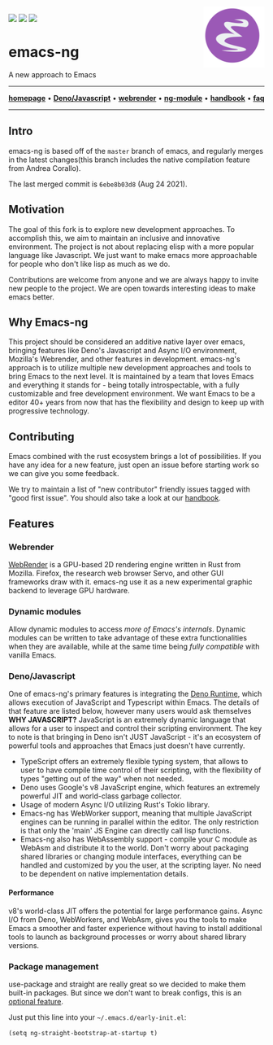 <img src="images/logo.png" width="120" align="right">

[![](https://badges.gitter.im/emacs-ng/emacs-ng.svg)](https://gitter.im/emacsng)
[![](https://github.com/emacs-ng/emacs-ng/workflows/CI/badge.svg)](https://github.com/emacs-ng/emacs-ng/actions?query=workflow%3ACI)
[![](https://img.shields.io/reddit/subreddit-subscribers/emacsng?label=Join%20r%2Femacsng&style=social)](https://www.reddit.com/r/emacsng/)

# emacs-ng

A new approach to Emacs

<hr>
<p align="center">
  <a href="https://emacs-ng.github.io/emacs-ng"><strong>homepage</strong></a> •
  <a href="https://emacs-ng.github.io/emacs-ng/js/using-deno"><strong>Deno/Javascript</strong></a> •
  <a href="https://emacs-ng.github.io/emacs-ng/webrender/"><strong>webrender</strong></a> •
  <a href="https://emacs-ng.github.io/emacs-ng/ng-module/"><strong>ng-module</strong></a> •
  <a href="https://emacs-ng.github.io/emacs-ng/handbook/getting-started"><strong>handbook</strong></a> •
  <a href="https://emacs-ng.github.io/emacs-ng/faq/"><strong>faq</strong></a>
</p>
<hr>

## Intro

emacs-ng is based off of the `master` branch of emacs, and regularly
merges in the latest changes(this branch includes the native
compilation feature from Andrea Corallo).

The last merged commit is `6ebe8b03d8` (Aug 24 2021).

## Motivation

The goal of this fork is to explore new development approaches. To
accomplish this, we aim to maintain an inclusive and innovative
environment. The project is not about replacing elisp with a more
popular language like Javascript. We just want to make emacs more
approachable for people who don't like lisp as much as we do.

Contributions are welcome from anyone and we are always happy to
invite new people to the project. We are open towards interesting
ideas to make emacs better.

## Why Emacs-ng

This project should be considered an additive native layer over emacs,
bringing features like Deno's Javascript and Async I/O environment,
Mozilla's Webrender, and other features in development. emacs-ng's
approach is to utilize multiple new development approaches and tools
to bring Emacs to the next level. It is maintained by a team that
loves Emacs and everything it stands for - being totally
introspectable, with a fully customizable and free development
environment. We want Emacs to be a editor 40+ years from now that has
the flexibility and design to keep up with progressive technology.

## Contributing

Emacs combined with the rust ecosystem brings a lot of
possibilities. If you have any idea for a new feature, just open an
issue before starting work so we can give you some feedback.

We try to maintain a list of "new contributor" friendly issues tagged
with "good first issue". You should also take a look at our
[handbook](https://emacs-ng.github.io/emacs-ng/handbook/getting-started/).

## Features

### Webrender

[WebRender](https://github.com/servo/webrender) is a GPU-based 2D
rendering engine written in Rust from Mozilla. Firefox, the research
web browser Servo, and other GUI frameworks draw with it. emacs-ng use
it as a new experimental graphic backend to leverage GPU hardware.

### Dynamic modules

Allow dynamic modules to access *more of Emacs's internals*. Dynamic
modules can be written to take advantage of these extra
functionalities when they are available, while at the same time being
*fully compatible* with vanilla Emacs.

### Deno/Javascript

One of emacs-ng's primary features is integrating the [Deno
Runtime](https://deno.land/), which allows execution of JavaScript and
Typescript within Emacs. The details of that feature are listed below,
however many users would ask themselves **WHY JAVASCRIPT?** JavaScript
is an extremely dynamic language that allows for a user to inspect and
control their scripting environment. The key to note is that bringing
in Deno isn't JUST JavaScript - it's an ecosystem of powerful tools
and approaches that Emacs just doesn't have currently.

* TypeScript offers an extremely flexible typing system, that allows
  to user to have compile time control of their scripting, with the
  flexibility of types "getting out of the way" when not needed.
* Deno uses Google's v8 JavaScript engine, which features an extremely
  powerful JIT and world-class garbage collector.
* Usage of modern Async I/O utilizing Rust's Tokio library.
* Emacs-ng has WebWorker support, meaning that multiple JavaScript
  engines can be running in parallel within the editor. The only
  restriction is that only the 'main' JS Engine can directly call lisp
  functions.
* Emacs-ng also has WebAssembly support - compile your C module as
  WebAsm and distribute it to the world. Don't worry about packaging
  shared libraries or changing module interfaces, everything can be
  handled and customized by you the user, at the scripting layer. No
  need to be dependent on native implementation details.

#### Performance

v8's world-class JIT offers the potential for large performance
gains. Async I/O from Deno, WebWorkers, and WebAsm, gives you the
tools to make Emacs a smoother and faster experience without having to
install additional tools to launch as background processes or worry
about shared library versions.

### Package management

use-package and straight are really great so we decided to make them
built-in packages. But since we don't want to break configs, this is
an [optional feature](https://emacs-ng.github.io/emacs-ng/package-management).

Just put this line into your `~/.emacs.d/early-init.el`:

```elisp
(setq ng-straight-bootstrap-at-startup t)
```

